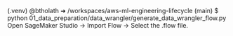 (.venv) @btholath ➜ /workspaces/aws-ml-engineering-lifecycle (main) $ python 01_data_preparation/data_wrangler/generate_data_wrangler_flow.py
Open SageMaker Studio → Import Flow → Select the .flow file.
